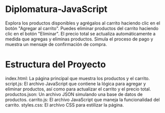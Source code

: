 # Diplomatura-JavaScript

Explora los productos disponibles y agrégalos al carrito haciendo clic en el botón "Agregar al carrito".
Puedes eliminar productos del carrito haciendo clic en el botón "Eliminar".
El precio total se actualiza automáticamente a medida que agregas y eliminas productos.
Simula el proceso de pago y muestra un mensaje de confirmación de compra.

# Estructura del Proyecto
index.html: La página principal que muestra los productos y el carrito.
script.js: El archivo JavaScript que contiene la lógica para agregar y eliminar productos, así como para actualizar el carrito y el precio total.
productos.json: Un archivo JSON simulando una base de datos de productos.
carrito.js: El archivo JavaScript que maneja la funcionalidad del carrito.
styles.css: El archivo CSS para estilizar la página.